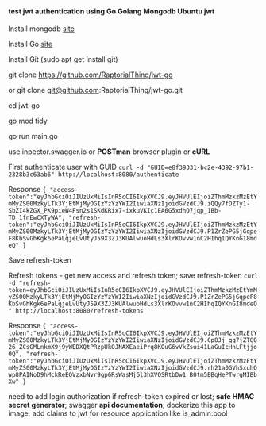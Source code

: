 #### test jwt authentication using **Go** Golang **Mongodb** Ubuntu **jwt**

Install mongodb [site](https://www.digitalocean.com/community/tutorials/how-to-install-mongodb-on-ubuntu-20-04)

Install Go [site](https://go.dev/doc/install)

Install Git (sudo apt get install git)

git clone https://github.com/RaptorialThing/jwt-go 

or 
git clone git@github.com:RaptorialThing/jwt-go.git

cd jwt-go

go mod tidy 

go run main.go 


use inpector.swagger.io or **POSTman** browser plugin or **cURL** 

First authenticate user with GUID
`curl -d "GUID=e8f39331-bc2e-4392-97b1-2328b3c63ab6" http://localhost:8080/authenticate`

Response 
`{
"access-token":"eyJhbGciOiJIUzUxMiIsInR5cCI6IkpXVCJ9.eyJHVUlEIjoiZThmMzkzMzEtYmMyZS00MzkyLTk3YjEtMjMyOGIzYzYzYWI2IiwiaXNzIjoidGVzdCJ9.iQQy7fDZTy1-SbZI4kZGX_PK9pieW4Fsn2s1SKdKRix7-ixkuVKIc1EA6G5xdhO7jqp_1Bb-TD_1fnEwCXTyWA",
"refresh-token":"eyJhbGciOiJIUzUxMiIsInR5cCI6IkpXVCJ9.eyJHVUlEIjoiZThmMzkzMzEtYmMyZS00MzkyLTk3YjEtMjMyOGIzYzYzYWI2IiwiaXNzIjoidGVzdCJ9.P1ZrZePG5jGqpeF8KbSvGhKgk6ePaLqjeLvUtyJ59X3ZJ3KUAlwuoHdLs3XlrKOvvw1nC2HIhqIQYKnGI8mdeQ"
}`

Save refresh-token

Refresh tokens - get new access and refresh token; save refresh-token
`curl -d "refresh-token=eyJhbGciOiJIUzUxMiIsInR5cCI6IkpXVCJ9.eyJHVUlEIjoiZThmMzkzMzEtYmMyZS00MzkyLTk3YjEtMjMyOGIzYzYzYWI2IiwiaXNzIjoidGVzdCJ9.P1ZrZePG5jGqpeF8KbSvGhKgk6ePaLqjeLvUtyJ59X3ZJ3KUAlwuoHdLs3XlrKOvvw1nC2HIhqIQYKnGI8mdeQ" http://localhost:8080/refresh-tokens`

Response
`{
"access-token":"eyJhbGciOiJIUzUxMiIsInR5cCI6IkpXVCJ9.eyJHVUlEIjoiZThmMzkzMzEtYmMyZS00MzkyLTk3YjEtMjMyOGIzYzYzYWI2IiwiaXNzIjoidGVzdCJ9.Cp8Jj_qq7jZTG026_ZCsGMLnkmX9j9yWEDXQtPRzpUkOJNAXEaeiPrq8KOuG6vVkZsui41LaGuIcHnLFtjjo0Q",
"refresh-token":"eyJhbGciOiJIUzUxMiIsInR5cCI6IkpXVCJ9.eyJHVUlEIjoiZThmMzkzMzEtYmMyZS00MzkyLTk3YjEtMjMyOGIzYzYzYWI2IiwiaXNzIjoidGVzdCJ9.rh21a0GVhSxuhOwp8PAINoD9hMckReEOVzxbNvr9gp6RsWasMj6l3hXVOSRtbDw1_B0tm5BBqHePTwrgMIBbXw"
}`


need to add login authorization if refresh-token expired or lost; **safe HMAC secret generator**;
swagger **api documentation**; dockerize this app to image; add claims to jwt for resource application like is_admin:bool 

